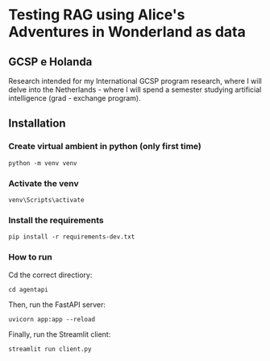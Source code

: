 # Testing RAG using Alice's Adventures in Wonderland as data


## GCSP e Holanda

Research intended for my International GCSP program research, where I will delve into the Netherlands - where I will spend a semester studying artificial intelligence (grad - exchange program).

## Installation 


### Create virtual ambient in python (only first time)

    python -m venv venv

### Activate the venv

    venv\Scripts\activate

### Install the requirements

    pip install -r requirements-dev.txt

### How to run

Cd the correct directiory:

    cd agentapi

Then, run the FastAPI server:

    uvicorn app:app --reload

Finally, run the Streamlit client:

    streamlit run client.py
